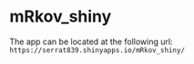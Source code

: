 # mRkov_shiny
The app can be located at the following url: `https://serrat839.shinyapps.io/mRkov_shiny/`
